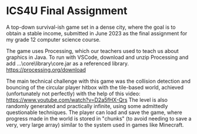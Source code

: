 # ICS4U Final Assignment

A top-down survival-ish game set in a dense city, where the goal is to obtain a stable income, submitted in June 2023 as the final assignment for my grade 12 computer science course.

The game uses Processing, which our teachers used to teach us about graphics in Java. To run with VSCode, download and unzip Processing and add ...\core\library\core.jar as a referenced library.
https://processing.org/download

The main technical challenge with this game was the collision detection and bouncing of the circular player hitbox with the tile-based world, achieved (unfortunately not perfectly) with the help of this video: https://www.youtube.com/watch?v=D2a5fHX-Qrs
The level is also randomly generated and practically infinite, using some admittedly questionable techniques. The player can load and save the game, where progress made in the world is stored in "chunks" (to avoid needing to save a very, very large array) similar to the system used in games like Minecraft.
